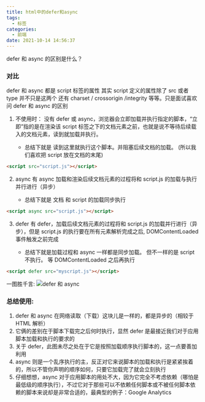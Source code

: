 ```yaml
---
title: html中的defer和async
tags:
  - 标签
categories:
  - 前端
date: 2021-10-14 14:56:37
---
```


defer 和 async 的区别是什么？

<!-- more -->

### 对比

defer 和 async 都是 script 标签的属性 其实 script 定义的属性除了 src 或者 type 并不只是这两个 还有 charset / crossorigin /integrity 等等。只是面试喜欢问 defer 和 async 的区别

1. 不使用时：
   没有 defer 或 async，浏览器会立即加载并执行指定的脚本，“立即”指的是在渲染该 script 标签之下的文档元素之前，也就是说不等待后续载入的文档元素，读到就加载并执行。

   - 总结下就是 读到这里就执行这个脚本。并阻塞后续文档的加载。 (所以我们喜欢把 script 放在文档的末尾)

```html
<script src="script.js"></script>
```

2. async
   有 async 加载和渲染后续文档元素的过程将和 script.js 的加载与执行并行进行（异步）

   - 总结下就是 文档 和 script 的加载同步执行

```html
<script async src="script.js"></script>
```

3. defer
   有 defer，加载后续文档元素的过程将和 script.js 的加载并行进行（异步），但是 script.js 的执行要在所有元素解析完成之后, DOMContentLoaded 事件触发之前完成

   - 总结下就是加载过程和 async 一样都是同步加载。 但不一样的是 script 不执行。 等 DOMContentLoaded 之后再执行

```html
<script defer src="myscript.js"></script>
```

一图胜千言:
![defer 和 async](/images/defer和async.jpeg)

### 总结使用:

1. defer 和 async 在网络读取（下载）这块儿是一样的，都是异步的（相较于 HTML 解析）
2. 它俩的差别在于脚本下载完之后何时执行，显然 defer 是最接近我们对于应用脚本加载和执行的要求的
3. 关于 defer，此图未尽之处在于它是按照加载顺序执行脚本的，这一点要善加利用
4. async 则是一个乱序执行的主，反正对它来说脚本的加载和执行是紧紧挨着的，所以不管你声明的顺序如何，只要它加载完了就会立刻执行
5. 仔细想想，async 对于应用脚本的用处不大，因为它完全不考虑依赖（哪怕是最低级的顺序执行），不过它对于那些可以不依赖任何脚本或不被任何脚本依赖的脚本来说却是非常合适的，最典型的例子：Google Analytics
